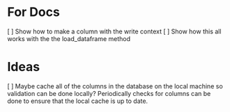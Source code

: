 # For Docs

[ ] Show how to make a column with the write context
    [ ] Show how this all works with the the load_dataframe method


# Ideas
[ ] Maybe cache all of the columns in the database on the local machine so
    validation can be done locally? Periodically checks for columns can be done
    to ensure that the local cache is up to date.